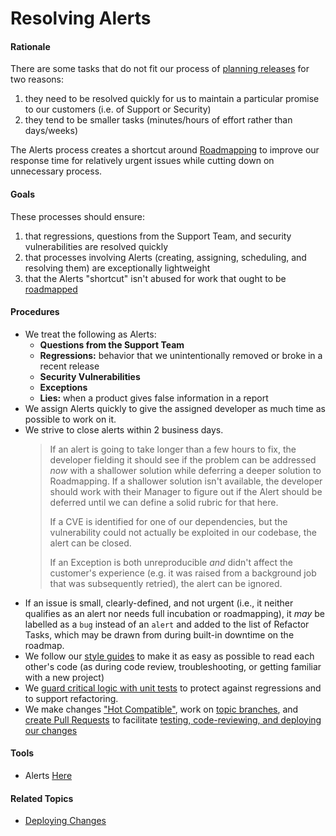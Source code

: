 # Resolving Alerts


#### Rationale

There are some tasks that do not fit our process of [planning releases](planning_releases.md) for two reasons:
  1. they need to be resolved quickly for us to maintain a particular promise to our customers (i.e. of Support or Security)
  2. they tend to be smaller tasks (minutes/hours of effort rather than days/weeks)

The Alerts process creates a shortcut around [Roadmapping](planning_releases/roadmapping.md) to improve our response time for relatively urgent issues while cutting down on unnecessary process.


#### Goals

These processes should ensure:

 1. that regressions, questions from the Support Team, and security vulnerabilities are resolved quickly
 2. that processes involving Alerts (creating, assigning, scheduling, and resolving them) are exceptionally lightweight
 3. that the Alerts "shortcut" isn't abused for work that ought to be [roadmapped](planning_releases/roadmapping.md)


#### Procedures

 - We treat the following as Alerts:
    - **Questions from the Support Team**
    - **Regressions:** behavior that we unintentionally removed or broke in a recent release
    - **Security Vulnerabilities**
    - **Exceptions**
    - **Lies:** when a product gives false information in a report
 - We assign Alerts quickly to give the assigned developer as much time as possible to work on it.
 - We strive to close alerts within 2 business days.
   > If an alert is going to take longer than a few hours to fix, the developer fielding it should see if the problem can be addressed _now_ with a shallower solution while deferring a deeper solution to Roadmapping. If a shallower solution isn't available, the developer should work with their Manager to figure out if the Alert should be deferred until we can define a solid rubric for that here.
   >
   > If a CVE is identified for one of our dependencies, but the vulnerability could not actually be exploited in our codebase, the alert can be closed.
   >
   > If an Exception is both unreproducible _and_ didn't affect the customer's experience (e.g. it was raised from a background job that was subsequently retried), the alert can be ignored.
 - If an issue is small, clearly-defined, and not urgent (i.e., it neither qualifies as an alert nor needs full incubation or roadmapping), it _may_ be labelled as a `bug` instead of an `alert` and added to the list of Refactor Tasks, which may be drawn from during built-in downtime on the roadmap.
 - We follow our [style guides](https://github.com/cph/style-guides) to make it as easy as possible to read each other's code (as during code review, troubleshooting, or getting familiar with a new project)
 - We [guard critical logic with unit tests](developing_features/automated_tests.md) to protect against regressions and to support refactoring.
 - We make changes ["Hot Compatible"](developing_features/hot_compatibility.md), work on [topic branches](developing_features/git_flow.md), and [create Pull Requests](developing_features/pull_requests.md) to facilitate [testing, code-reviewing, and deploying our changes](deploying_changes.md)


#### Tools

 - Alerts [Here](https://ep-grand-central.herokuapp.com/dashboards/alerts?scroll=1)


#### Related Topics

 - [Deploying Changes](deploying_changes.md)
